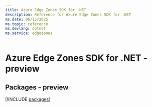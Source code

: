 ```yaml
---
title: Azure Edge Zones SDK for .NET
description: Reference for Azure Edge Zones SDK for .NET
ms.date: 06/13/2025
ms.topic: reference
ms.devlang: dotnet
ms.service: edgezones
---
```

# Azure Edge Zones SDK for .NET - preview
## Packages - preview
[!INCLUDE [packages](edge-zones-index.md)]